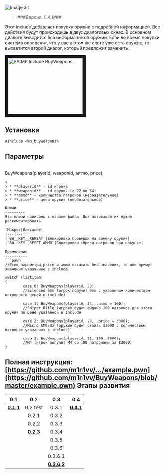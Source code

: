 ![Image alt](http://pawn-wiki.ru/uploads/imgs/img_1466732388__bw-logo.png)
> ###Версия: 0.4.1###

Этот include добавляет покупку оружие с подробной информацией. Все действия будут происходишь в двух диалоговых окнах. В основном диалоге выводится вся информация об оружии. Если во время покупки система определит, что у вас в этом же слоте уже есть оружие, то высветится второй диалог, который предложит заменить.

<a href="http://www.youtube.com/watch?feature=player_embedded&v=f72H9AEBAKUE" target="_blank"><img src="http://img.youtube.com/vi/f72H9AEBAKU/0.jpg" 
alt="SA:MP Include BuyWeapons" width="240" height="180" border="10" /></a>

Установка
---------
```pawn
#include <mn_buyweapons>
```

Параметры
---------
> 
> ```pawn
BuyWeapons(playerid, weaponid, ammo, price);
```
> 
> * **playerid** - id игрока
> * **weaponid** - id оружия (с 22 по 34)
> * **ammo** - количество патронов (необязательное)
> * **price** - цена оружия (необязательное)

Ключи
---------
Эти ключи написаны в начале файла. Для активации их нужно раскоментировать.

|Макрос|Описание|
|---|---|
|`BW__KEY__REPEAT`|Блокировка проверки на замену оружия|
|`BW__KEY__RESET_AMMO`|Блокировка сброса патронов при покупке|

Применение
----------
```pawn
//Если параметры price и ammo оставить без значения, то они примут значения указанные в include.

switch (listitem)
{
        case 0: BuyWeapons(playerid, 23);
        //Silenced 9mm (игрок получит 9mm с указанным количеством патронов и ценой в include)
        
        case 1: BuyWeapons(playerid, 34, .ammo = 100);
        //Sniper Rifle (игроку будет выдано 100 патронов для этого оружия по цене указанной в include)
        
        case 2: BuyWeapons(playerid, 28, .price = 3000); 
        //Micro SMG/Uz (оружие будет стоить $3000 с количеством патронов указанных в include)
        
        case 3: BuyWeapons(playerid, 31, 100, 3000); 
        //M4 (игрок получит M4 со 100 патронами за $3000)
}
```
Полная инструкция: [https://github.com/m1n1vv/.../example.pwn](https://github.com/m1n1vv/BuyWeapons/blob/master/example.pwn)
Этапы развития
--------------

|0.1|0.2|0.3|0.4|
|:-:|:-:|:-:|:-:|
|[**0.1.1**](https://github.com/m1n1vv/Pawn/blob/master/archive/buy-weapons-0.1.inc)|0.2 test|0.3.1|[**0.4.1**](https://github.com/m1n1vv/BuyWeapons/blob/master/mn_buyweapons.inc)|
||0.2.1|0.3.2|
||0.2.2|0.3.3|
||[**0.2.3**](https://github.com/m1n1vv/Pawn/blob/master/archive/buy-weapons-0.2.inc)|0.3.4|
|||0.3.5|
|||0.3.6|
|||0.3.6.1|
|||[**0.3.6.2**](https://github.com/m1n1vv/Pawn/blob/master/archive/buy-weapons-0.3.inc)|
